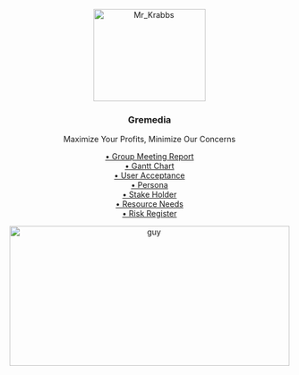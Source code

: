 <p align = "center">
  <a href = "https://getbootstrap.com/">
    <img src = "https://mystickermania.com/cdn/stickers/spongebob/sb-happy-mr-krabs-512x512.png" alt="Mr_Krabbs" width="200" height="165">
  </a>
</p>
<h3 align = "center">Gremedia</h3>
<p align = "center">
  Maximize Your Profits, Minimize Our Concerns </p>

<!-- For all commments please follow the rules listed in the syntax below to avoid breaking it -->

<p align = "center">
  <a href = "https://github.com/orangeteddy11/test2025/blob/master/Week%205%20Group%20Meeting%20Report%20(1).docx.pdf">• Group Meeting Report</a><br>
  <a href = "https://github.com/orangeteddy11/test2025/blob/master/the%20dark%20one%20chart.xlsx%20-%20Dark.pdf">• Gantt Chart</a><br>
  <a href = "https://github.com/orangeteddy11/test2025/blob/master/_User%20Acceptance%20Tests.xlsx%20-%20Sheet1.pdf">• User Acceptance</a><br>
  <a href = "https://github.com/orangeteddy11/test2025/blob/master/Personas.pdf">• Persona</a><br>
  <a href = "https://github.com/orangeteddy11/test2025/blob/master/Stakeholder%20Register.docx.pdf">• Stake Holder</a><br>
  <a href = "https://github.com/orangeteddy11/test2025/blob/master/resource_needs.docx.pdf">• Resource Needs<a/><br>
  <a href = "https://github.com/orangeteddy11/test2025/blob/master/new%20Risk%20Register.pdf">• Risk Register</a></br>  
</p>
<p align = "center">
<img src = "https://wallpapersok.com/images/high/mr-krabs-happy-money-eisnik6gv5pf4bzz.jpg" alt="guy" width="500" height="250">
